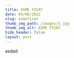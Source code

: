 ```yaml
---
title: ASME FISAT
date: 04/06/2022
slug: asmefisat
thumb_img_path: /images/5.jpg
thumb_img_alt: ASME FISAT
hide_header: false
layout: post
---
```

asdad